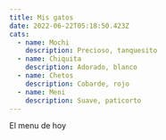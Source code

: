 ```yaml
---
title: Mis gatos
date: 2022-06-22T05:18:50.423Z
cats:
  - name: Mochi
    description: Precioso, tanquesito
  - name: Chiquita
    description: Adorado, blanco
  - name: Chetos
    description: Cobarde, rojo
  - name: Meni
    description: Suave, paticorto
---
```

El menu de hoy